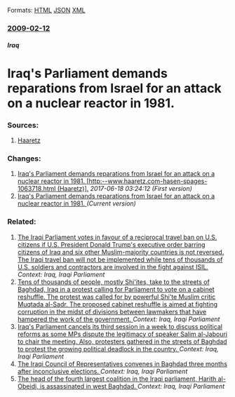 
Formats: [HTML](/news/2009/02/12/iraq-s-parliament-demands-reparations-from-israel-for-an-attack-on-a-nuclear-reactor-in-1981.html)  [JSON](/news/2009/02/12/iraq-s-parliament-demands-reparations-from-israel-for-an-attack-on-a-nuclear-reactor-in-1981.json)  [XML](/news/2009/02/12/iraq-s-parliament-demands-reparations-from-israel-for-an-attack-on-a-nuclear-reactor-in-1981.xml)  

### [2009-02-12](/news/2009/02/12/index.md)

##### Iraq
#  Iraq's Parliament demands reparations from Israel for an attack on a nuclear reactor in 1981. 




### Sources:

1. [Haaretz](http://www.haaretz.com/hasen/spages/1063718.html)

### Changes:

1. [ Iraq's Parliament demands reparations from Israel for an attack on a nuclear reactor in 1981. [http:--www.haaretz.com-hasen-spages-1063718.html (Haaretz)].](/news/2009/02/12/iraq-s-parliament-demands-reparations-from-israel-for-an-attack-on-a-nuclear-reactor-in-1981-http-www-haaretz-com-hasen-spages-1063718.md) _2017-06-18 03:24:12 (First version)_
1. [ Iraq's Parliament demands reparations from Israel for an attack on a nuclear reactor in 1981. ](/news/2009/02/12/iraq-s-parliament-demands-reparations-from-israel-for-an-attack-on-a-nuclear-reactor-in-1981.md) _(Current version)_

### Related:

1. [The Iraqi Parliament votes in favour of a reciprocal travel ban on U.S. citizens if U.S. President Donald Trump's executive order barring citizens of Iraq and six other Muslim-majority countries is not reversed. The Iraqi travel ban will not be implemented while tens of thousands of U.S. soldiers and contractors are involved in the fight against ISIL. ](/news/2017/01/30/the-iraqi-parliament-votes-in-favour-of-a-reciprocal-travel-ban-on-u-s-citizens-if-u-s-president-donald-trump-s-executive-order-barring-ci.md) _Context: Iraq, Iraqi Parliament_
2. [Tens of thousands of people, mostly Shi'ites, take to the streets of Baghdad, Iraq in a protest calling for Parliament to vote on a cabinet reshuffle. The protest was called for by powerful Shi'te Muslim critic Muqtada al-Sadr. The proposed cabinet reshuffle is aimed at fighting corruption in the midst of divisions between lawmakers that have hampered the work of the government. ](/news/2016/04/26/tens-of-thousands-of-people-mostly-shi-ites-take-to-the-streets-of-baghdad-iraq-in-a-protest-calling-for-parliament-to-vote-on-a-cabinet.md) _Context: Iraq, Iraqi Parliament_
3. [Iraq's Parliament cancels its third session in a week to discuss political reforms as some MPs dispute the legitimacy of speaker Salim al-Jabouri to chair the meeting. Also, protesters gathered in the streets of Baghdad to protest the growing political deadlock in the country. ](/news/2016/04/16/iraq-s-parliament-cancels-its-third-session-in-a-week-to-discuss-political-reforms-as-some-mps-dispute-the-legitimacy-of-speaker-salim-al-ja.md) _Context: Iraq, Iraqi Parliament_
4. [The Iraqi Council of Representatives convenes in Baghdad three months after inconclusive elections. ](/news/2010/06/14/the-iraqi-council-of-representatives-convenes-in-baghdad-three-months-after-inconclusive-elections.md) _Context: Iraq, Iraqi Parliament_
5. [ The head of the fourth largest coalition in the Iraqi parliament, Harith al-Obeidi, is assassinated in west Baghdad. ](/news/2009/06/12/the-head-of-the-fourth-largest-coalition-in-the-iraqi-parliament-harith-al-obeidi-is-assassinated-in-west-baghdad.md) _Context: Iraq, Iraqi Parliament_
